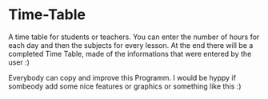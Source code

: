 # Time-Table
A time table for students or teachers. You can enter the number of hours for each day and then the subjects for every lesson. At the end there will be a completed Time Table, 
made of the informations that were entered by the user :)

Everybody can copy and improve this Programm. I would be hyppy if sombeody add some nice features or graphics or something like this :)
